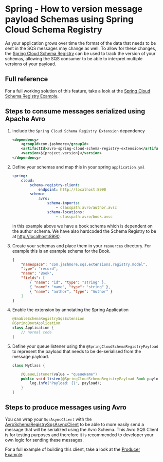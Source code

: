 # Spring - How to version message payload Schemas using Spring Cloud Schema Registry

As your application grows over time the format of the data that needs to be sent in the SQS messages may change as well. To allow for
these changes, the [Spring Cloud Schema Registry](https://docs.spring.io/spring-cloud-schema-registry/docs/current/reference/html/spring-cloud-schema-registry.html)
can be used to track the version of your schemas, allowing the SQS consumer to be able to interpret multiple versions of your payload.

## Full reference

For a full working solution of this feature, take a look at the [Spring Cloud Schema Registry Example](../../../examples/spring-cloud-schema-registry-example).

## Steps to consume messages serialized using Apache Avro

1.  Include the `Spring Cloud Schema Registry Extension` dependency

    ```xml
    <dependency>
        <groupId>com.jashmore</groupId>
        <artifactId>avro-spring-cloud-schema-registry-extension</artifactId>
        <version>${project.version}</version>
    </dependency>
    ```

1.  Define your schemas and map this in your spring `application.yml`

    ```yml
    spring:
        cloud:
            schema-registry-client:
                endpoint: http://localhost:8990
            schema:
                avro:
                    schema-imports:
                        - classpath:avro/author.avsc
                    schema-locations:
                        - classpath:avro/book.avsc
    ```

    In this example above we have a book schema which is dependent on the author schema. We have also hardcoded the Schema Registry
    to be at [http://localhost:8990](http://localhost:8990).

1.  Create your schemas and place them in your `resources` directory. For example this is an example schema for the Book.

    ```json
    {
        "namespace": "com.jashmore.sqs.extensions.registry.model",
        "type": "record",
        "name": "Book",
        "fields": [
            { "name": "id", "type": "string" },
            { "name": "name", "type": "string" },
            { "name": "author", "type": "Author" }
        ]
    }
    ```

1.  Enable the extension by annotating the Spring Application

    ```java
    @EnableSchemaRegistrySqsExtension
    @SpringBootApplication
    class Application {
        // normal code
    }

    ```

1.  Define your queue listener using the `@SpringCloudSchemaRegistryPayload` to represent the payload that needs to be de-serialised from
    the message payload.

    ```java
    class MyClass {

        @QueueListener(value = "queueName")
        public void listen(@SpringCloudSchemaRegistryPayload Book payload) {
            log.info("Payload: {}", payload);
        }
    }

    ```

## Steps to produce messages using Avro

You can wrap your `SqsAsyncClient` with the
[AvroSchemaRegistrySqsAsyncClient](../../../util/avro-spring-cloud-schema-registry-sqs-client/src/main/java/com/jashmore/sqs/registry/AvroSchemaRegistrySqsAsyncClient.java)
to be able to more easily send a message that will be serialized using the Avro Schema. This Avro SQS Client is for testing purposes and therefore it is
recommended to developer your own logic for sending these messages.

For a full example of building this client, take a look at the
[Producer Example](../../../examples/spring-cloud-schema-registry-example/spring-cloud-schema-registry-producer).
